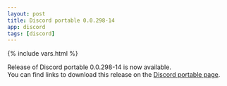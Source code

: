 ```yaml
---
layout: post
title: Discord portable 0.0.298-14
app: discord
tags: [discord]
---
```

{% include vars.html %}

Release of Discord portable 0.0.298-14 is now available.<br />
You can find links to download this release on the [Discord portable page](/app/discord-portable).